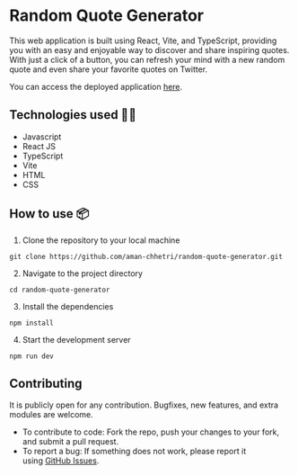 # Random Quote Generator

This web application is built using React, Vite, and TypeScript, providing you with an easy and enjoyable way to discover and share inspiring quotes. With just a click of a button, you can refresh your mind with a new random quote and even share your favorite quotes on Twitter.

You can access the deployed application [here](https://random-quotes-generator-v1.netlify.app/).

## Technologies used 🧑‍💻

- Javascript
- React JS
- TypeScript
- Vite
- HTML
- CSS

## **How to use 📦**

1. Clone the repository to your local machine

```
git clone https://github.com/aman-chhetri/random-quote-generator.git
```

2. Navigate to the project directory

```
cd random-quote-generator
```

3. Install the dependencies

```
npm install
```

4. Start the development server

```
npm run dev
```

## Contributing

It is publicly open for any contribution. Bugfixes, new features, and extra modules are welcome.

- To contribute to code: Fork the repo, push your changes to your fork, and submit a pull request.
- To report a bug: If something does not work, please report it using [GitHub Issues](https://github.com/aman-chhetri/random-quote-generator/issues).
